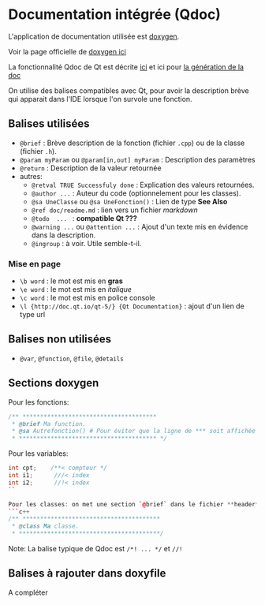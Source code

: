 # Documentation intégrée (Qdoc)

L'application de documentation utilisée est [doxygen](https://www.doxygen.nl).

Voir la page officielle de [doxygen ici](https://www.doxygen.nl/manual/index.html)

La fonctionnalité Qdoc de Qt est décrite [ici](https://doc.qt.io/qt-5/qdoc-guide-writing.html) et ici pour [la génération de la doc](https://doc.qt.io/qt-5/qdoc-guide-conf.html)

On utilise des balises compatibles avec Qt, pour avoir la description brève qui apparait dans l'IDE lorsque l'on survole une fonction.

## Balises utilisées

* `@brief` : Brève description de la fonction (fichier `.cpp`) ou de la classe (fichier `.h`).
* `@param myParam`  ou `@param[in,out] myParam` : Description des paramètres
* `@return` : Description de la valeur retournée
* autres:
  * `@retval TRUE Successfuly done` : Explication des valeurs retournées.
  * `@author ...` : Auteur du code (optionnelement pour les classes).
  * `@sa UneClasse` ou `@sa UneFonction()` : Lien de type **See Also**
  * `@ref doc/readme.md` : lien vers un fichier *markdown*
  * `@todo  ... `  : **compatible Qt ???**
  * `@warning ...` ou `@attention ...` : Ajout d'un texte mis en évidence dans la description.
  * `@ingroup` : à voir. Utile semble-t-il.


### Mise en page

* `\b word` : le mot est mis en **gras**
* `\e word` : le mot est mis en *italique*
* `\c word` : le mot est mis en police console
* `\l {http://doc.qt.io/qt-5/} {Qt Documentation}` : ajout d'un lien de type url
 

## Balises non utilisées

* `@var`, `@function`, `@file`, `@details`


## Sections doxygen

Pour les fonctions:

```c++
/** **************************************
 * @brief Ma function.
 * @sa Autrefonction() # Pour éviter que la ligne de *** soit affichée par Qt.
 * *************************************** */ 
```
Pour les variables:
```c++
int cpt;    /**< compteur */
int i1;      ///< index
int i2;      //!< index
``

Pour les classes: on met une section `@brief` dans le fichier **header**. Optionellement, on peut mettre une section `@class` dans le fichier cpp.
```c++
/** ***************************************
 * @class Ma classe.
 * ****************************************/ 
```
Note: La balise typique de Qdoc est `/*! ... */`  et `//!`


## Balises à rajouter dans doxyfile

A compléter
